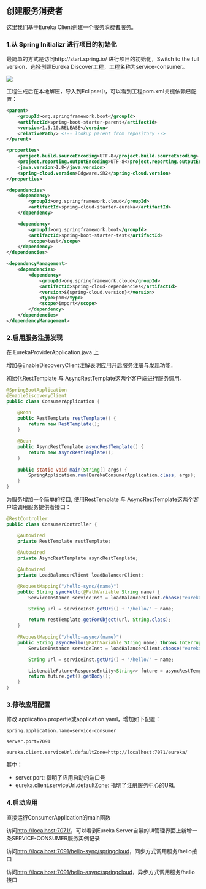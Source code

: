## 创建服务消费者

这里我们基于Eureka Client创建一个服务消费者服务。

### 1.从 Spring Initializr 进行项目的初始化

最简单的方式是访问http://start.spring.io/ 进行项目的初始化，Switch to the full version，选择创建Eureka Discover工程，工程名称为service-consumer。

![](https://github.com/cse-sample/springcloud-2-cse/blob/master/springcloud-sample/images/Initializr_eureka_server.png)

工程生成后在本地解压，导入到Eclipse中，可以看到工程pom.xml关键依赖已配置：

```xml
<parent>
	<groupId>org.springframework.boot</groupId>
	<artifactId>spring-boot-starter-parent</artifactId>
	<version>1.5.10.RELEASE</version>
	<relativePath/> <!-- lookup parent from repository -->
</parent>

<properties>
	<project.build.sourceEncoding>UTF-8</project.build.sourceEncoding>
	<project.reporting.outputEncoding>UTF-8</project.reporting.outputEncoding>
	<java.version>1.8</java.version>
	<spring-cloud.version>Edgware.SR2</spring-cloud.version>
</properties>

<dependencies>
	<dependency>
		<groupId>org.springframework.cloud</groupId>
		<artifactId>spring-cloud-starter-eureka</artifactId>
	</dependency>

	<dependency>
		<groupId>org.springframework.boot</groupId>
		<artifactId>spring-boot-starter-test</artifactId>
		<scope>test</scope>
	</dependency>
</dependencies>

<dependencyManagement>
	<dependencies>
		<dependency>
			<groupId>org.springframework.cloud</groupId>
			<artifactId>spring-cloud-dependencies</artifactId>
			<version>${spring-cloud.version}</version>
			<type>pom</type>
			<scope>import</scope>
		</dependency>
	</dependencies>
</dependencyManagement>
```

### 2.启用服务注册发现

在 EurekaProviderApplication.java 上

增加@EnableDiscoveryClient注解表明应用开启服务注册与发现功能，

初始化RestTemplate 与 AsyncRestTemplate这两个客户端进行服务调用。

```Java
@SpringBootApplication
@EnableDiscoveryClient
public class ConsumerApplication {

	@Bean
	public RestTemplate restTemplate() {
		return new RestTemplate();
	}
	
	@Bean
	public AsyncRestTemplate asyncRestTemplate() {
		return new AsyncRestTemplate();
	}
	
	public static void main(String[] args) {
		SpringApplication.run(EurekaConsumerApplication.class, args);
	}
}
```

为服务增加一个简单的接口,  使用RestTemplate 与 AsyncRestTemplate这两个客户端调用服务提供者接口：

```Java
@RestController
public class ConsumerController {

	@Autowired
	private RestTemplate restTemplate;
	
	@Autowired 
	private AsyncRestTemplate asyncRestTemplate;

	@Autowired
	private LoadBalancerClient loadBalancerClient;

	@RequestMapping("/hello-sync/{name}")
	public String syncHello(@PathVariable String name) {
		ServiceInstance serviceInst = loadBalancerClient.choose("eureka-provider");

		String url = serviceInst.getUri() + "/hello/" + name;

		return restTemplate.getForObject(url, String.class);
	}
	
	@RequestMapping("/hello-async/{name}")
	public String asyncHello(@PathVariable String name) throws InterruptedException, ExecutionException {
		ServiceInstance serviceInst = loadBalancerClient.choose("eureka-provider");

		String url = serviceInst.getUri() + "/hello/" + name;

		ListenableFuture<ResponseEntity<String>> future = asyncRestTemplate.getForEntity(url, String.class);
		return future.get().getBody();
	}
}	
```

### 3.修改应用配置
修改 application.propertie或application.yaml，增加如下配置：

```
spring.application.name=service-consumer

server.port=7091

eureka.client.serviceUrl.defaultZone=http://localhost:7071/eureka/
```
其中：

* server.port: 指明了应用启动的端口号
* eureka.client.serviceUrl.defaultZone: 指明了注册服务中心的URL

### 4.启动应用
直接运行ConsumerApplication的main函数

访问[http://localhost:7071/](http://localhost:7071/)，可以看到Eureka Server自带的UI管理界面上新增一条SERVICE-CONSUMER服务实例记录

访问[http://localhost:7091/hello-sync/springcloud](http://localhost:7091/hello-sync/springcloud)，同步方式调用服务/hello接口

访问[http://localhost:7091/hello-async/springcloud](http://localhost:7091/hello-async/springcloud)，异步方式调用服务/hello接口


